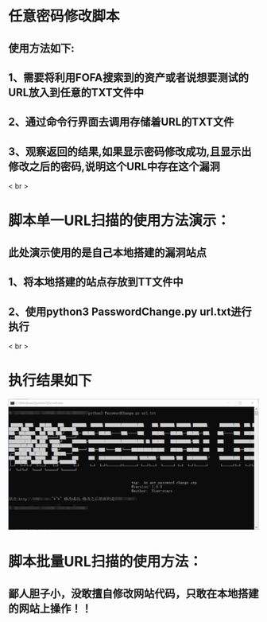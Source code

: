 # 任意密码修改脚本
## 使用方法如下:
## 1、需要将利用FOFA搜索到的资产或者说想要测试的URL放入到任意的TXT文件中
## 2、通过命令行界面去调用存储着URL的TXT文件
## 3、观察返回的结果,如果显示密码修改成功,且显示出修改之后的密码,说明这个URL中存在这个漏洞
< br >
# 脚本单一URL扫描的使用方法演示：
## 此处演示使用的是自己本地搭建的漏洞站点
## 1、将本地搭建的站点存放到TT文件中
## 2、使用python3 PasswordChange.py url.txt进行执行
< br >
# 执行结果如下
![示例](https://github.com/Nian-Stars/An-any-password-change-exp/blob/main/res.jpg)
# 脚本批量URL扫描的使用方法：
## 鄙人胆子小，没敢擅自修改网站代码，只敢在本地搭建的网站上操作！！


